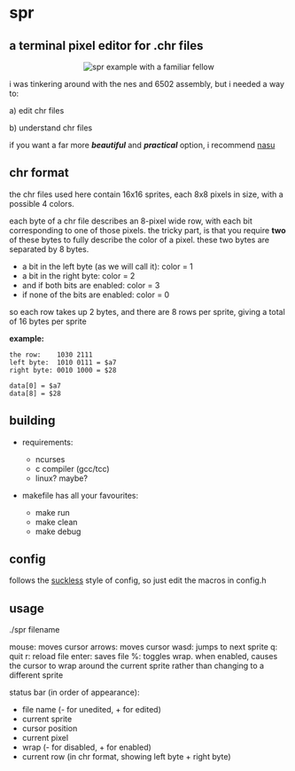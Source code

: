 # spr
## a terminal pixel editor for .chr files

<p align="center">
  <img alt="spr example with a familiar fellow" src="https://user-images.githubusercontent.com/39860407/226173017-be2ce035-249d-4460-912e-8415a32fe9f9.png"/>
</p>

i was tinkering around with the nes and 6502 assembly, but i needed a way to:

a) edit chr files

b) understand chr files

if you want a far more ***beautiful*** and ***practical*** option, i recommend [nasu](https://100r.co/site/nasu.html)

## chr format

the chr files used here contain 16x16 sprites, each 8x8 pixels in size, with a possible 4 colors.

each byte of a chr file describes an 8-pixel wide row, with each bit corresponding to one of those pixels. the tricky part, is that you require **two** of these bytes to fully describe the color of a pixel. these two bytes are separated by 8 bytes.

* a bit in the left byte (as we will call it): color = 1
* a bit in the right byte: color = 2
* and if both bits are enabled: color = 3
* if none of the bits are enabled: color = 0

so each row takes up 2 bytes, and there are 8 rows per sprite, giving a total of 16 bytes per sprite

**example:**
```
the row:    1030 2111
left byte:  1010 0111 = $a7
right byte: 0010 1000 = $28

data[0] = $a7
data[8] = $28
```

## building

* requirements:
  * ncurses
  * c compiler (gcc/tcc)
  * linux? maybe?

* makefile has all your favourites:
  * make run
  * make clean
  * make debug

## config

follows the [suckless](suckless.org) style of config, so just edit the macros in config.h

## usage

./spr filename

mouse: moves cursor
arrows: moves cursor
wasd: jumps to next sprite
q: quit
r: reload file
enter: saves file
%: toggles wrap. when enabled, causes the cursor to wrap around the current sprite rather than changing to a different sprite

status bar (in order of appearance):
* file name (- for unedited, + for edited)
* current sprite
* cursor position
* current pixel
* wrap (- for disabled, + for enabled)
* current row (in chr format, showing left byte + right byte)
